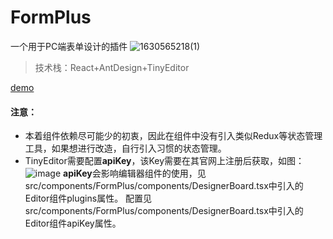 # FormPlus
一个用于PC端表单设计的插件
![1630565218(1)](https://user-images.githubusercontent.com/32703528/131796215-894f22a5-6ddb-4d2d-afb3-aefa8fdcd922.jpg)

> 技术栈：React+AntDesign+TinyEditor

[demo](https://mrarky.github.io/FormPlus/build/index.html)

#### 注意：

* 本着组件依赖尽可能少的初衷，因此在组件中没有引入类似Redux等状态管理工具，如果想进行改造，自行引入习惯的状态管理。
* TinyEditor需要配置**apiKey**，该Key需要在其官网上注册后获取，如图：
![image](https://user-images.githubusercontent.com/32703528/132271672-5d8c77ec-02f6-4c46-91df-408b9227bbef.png)
**apiKey**会影响编辑器组件的使用，见src/components/FormPlus/components/DesignerBoard.tsx中引入的Editor组件plugins属性。
配置见src/components/FormPlus/components/DesignerBoard.tsx中引入的Editor组件apiKey属性。
  


